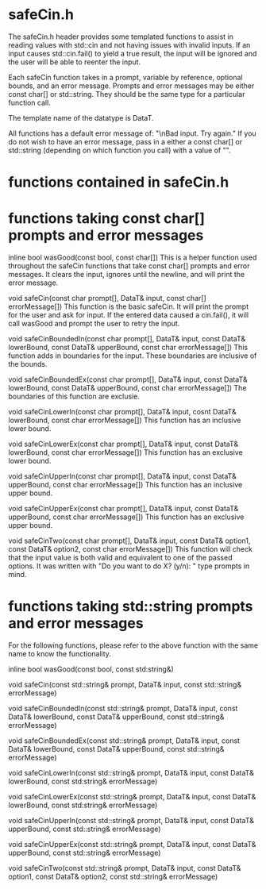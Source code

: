 # safeCin.h
The safeCin.h header provides some templated functions to assist in reading values with std::cin and not having issues with invalid inputs. 
If an input causes std::cin.fail() to yield a true result, the input will be ignored and the user will be able to reenter the input. 

Each safeCin function takes in a prompt, variable by reference, optional bounds, and an error message.
Prompts and error messages may be either const char[] or std::string. They should be the same type for a particular function call. 

The template name of the datatype is DataT.

All functions has a default error message of: "\nBad input. Try again."
If you do not wish to have an error message, pass in a either a const char[] or std::string (depending on which function you call)
with a value of "".

# functions contained in safeCin.h

# functions taking const char[] prompts and error messages

inline bool wasGood(const bool, const char[])
This is a helper function used throughout the safeCin functions that take const char[] prompts and error messages.
It clears the input, ignores until the newline, and will print the error message.

void safeCin(const char prompt[], DataT& input, const char[] errorMessage[])
This function is the basic safeCin. It will print the prompt for the user and ask for input. 
If the entered data caused a cin.fail(), it will call wasGood and prompt the user to retry the input.

void safeCinBoundedIn(const char prompt[], DataT& input, const DataT& lowerBound, const DataT& upperBound, const char errorMessage[])
This function adds in boundaries for the input. These boundaries are inclusive of the bounds.

void safeCinBoundedEx(const char prompt[], DataT& input, const DataT& lowerBound, const DataT& upperBound, const char errorMessage[])
The boundaries of this function are exclusie.

void safeCinLowerIn(const char prompt[], DataT& input, cosnt DataT& lowerBound, const char errorMessage[])
This function has an inclusive lower bound.

void safeCinLowerEx(const char prompt[], DataT& input, const DataT& lowerBound, const char errorMessage[])
This function has an exclusive lower bound.

void safeCinUpperIn(const char prompt[], DataT& input, const DataT& upperBound, const char errorMessage[])
This function has an inclusive upper bound.

void safeCinUpperEx(const char prompt[], DataT& input, const DataT& upperBound, const char errorMessage[])
This function has an exclusive upper bound.

void safeCinTwo(const char prompt[], DataT& input, const DataT& option1, const DataT& option2, const char errorMessage[])
This function will check that the input value is both valid and equivalent to one of the passed options.
It was written with "Do you want to do X? (y/n): " type prompts in mind.

# functions taking std::string prompts and error messages

For the following functions, please refer to the above function with the same name to know the functionality.

inline bool wasGood(const bool, const std:string&)

void safeCin(const std::string& prompt, DataT& input, const std::string& errorMessage)

void safeCinBoundedIn(const std::string& prompt, DataT& input, const DataT& lowerBound, const DataT& upperBound, const std::string& errorMessage)

void safeCinBoundedEx(const std::string& prompt, DataT& input, const DataT& lowerBound, const DataT& upperBound, const std::string& errorMessage)

void safeCinLowerIn(const std::string& prompt, DataT& input, const DataT& lowerBound, const std:string& errorMessage)

void safeCinLowerEx(const std::string& prompt, DataT& input, const DataT& lowerBound, const std:string& errorMessage)

void safeCinUpperIn(const std::string& prompt, DataT& input, const DataT& upperBound, const std::string& errorMessage)

void safeCinUpperEx(const std::string& prompt, DataT& input, const DataT& upperBound, const std::string& errorMessage)

void safeCinTwo(const std::string& prompt, DataT& input, const DataT& option1, const DataT& option2, const std::string& errorMessage)
